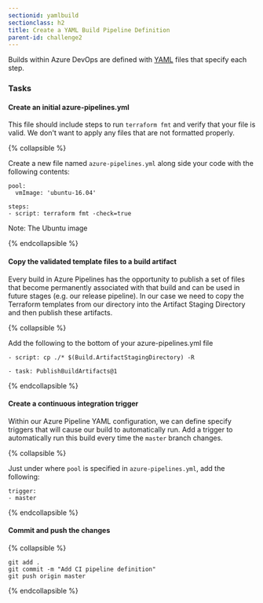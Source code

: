 ```yaml
---
sectionid: yamlbuild
sectionclass: h2
title: Create a YAML Build Pipeline Definition
parent-id: challenge2
---
```


Builds within Azure DevOps are defined with [YAML](https://yaml.org/) files that specify each step.


### Tasks


#### Create an initial azure-pipelines.yml

This file should include steps to run `terraform fmt` and verify that your file is valid.  We don't want to apply any files that are not formatted properly.

{% collapsible %}

Create a new file named `azure-pipelines.yml` along side your code with the following contents:

```
pool:
  vmImage: 'ubuntu-16.04'

steps:
- script: terraform fmt -check=true
```

Note: The Ubuntu image

{% endcollapsible %}

#### Copy the validated template files to a build artifact
Every build in Azure Pipelines has the opportunity to publish a set of files that become permanently associated with that build and can be used in future stages (e.g. our release pipeline).  In our case we need to copy the Terraform templates from our directory into the Artifact Staging Directory and then publish these artifacts.

{% collapsible %}

Add the following to the bottom of your azure-pipelines.yml file

```
- script: cp ./* $(Build.ArtifactStagingDirectory) -R

- task: PublishBuildArtifacts@1
```

{% endcollapsible %}

#### Create a continuous integration trigger
Within our Azure Pipeline YAML configuration, we can define specify triggers that will cause our build to automatically run.  Add a trigger to automatically run this build every time the `master` branch changes.

{% collapsible %}

Just under where `pool` is specified in `azure-pipelines.yml`, add the following:
```
trigger:
- master
```

{% endcollapsible %}

#### Commit and push the changes


{% collapsible %}


```
git add .
git commit -m "Add CI pipeline definition"
git push origin master
```

{% endcollapsible %}